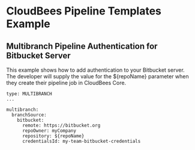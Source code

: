 # CloudBees Pipeline Templates Example
## Multibranch Pipeline Authentication for Bitbucket Server

This example shows how to add authentication to your Bitbucket server. The developer will supply the value for the ${repoName} parameter when they create their pipeline job in CloudBees Core.

````
type: MULTIBRANCH
...

multibranch:
  branchSource:
    bitbucket:
      remote: https://bitbucket.org
      repoOwner: myCompany
      repository: ${repoName}
      credentialsId: my-team-bitbucket-credentials
````